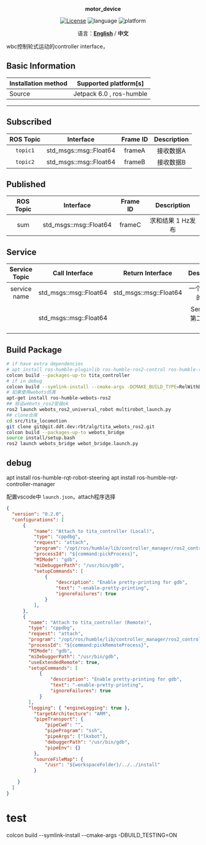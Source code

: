 <p align="center"><strong>motor_device</strong></p>
<p align="center"><a href="https://github.com/${YOUR_GIT_REPOSITORY}/blob/main/LICENSE"><img alt="License" src="https://img.shields.io/badge/License-Apache%202.0-orange"/></a>
<img alt="language" src="https://img.shields.io/badge/language-c++-red"/>
<img alt="platform" src="https://img.shields.io/badge/platform-linux-l"/>
</p>
<p align="center">
    语言：<a href="./docs/docs_en/README_EN.md"><strong>English</strong></a> / <strong>中文</strong>
</p>

wbc控制轮式运动的controller interface，



## Basic Information

| Installation method | Supported platform[s]    |
| ------------------- | ------------------------ |
| Source              | Jetpack 6.0 , ros-humble |

------

## Subscribed

| ROS Topic |       Interface        | Frame ID | Description |
| :-------: | :--------------------: | :------: | :---------: |
| `topic1`  | std_msgs::msg::Float64 |  frameA  |  接收数据A  |
| `topic2`  | std_msgs::msg::Float64 |  frameB  |  接收数据B  |

## Published

| ROS Topic |       Interface        | Frame ID |    Description    |
| :-------: | :--------------------: | :------: | :---------------: |
|    sum    | std_msgs::msg::Float64 |  frameC  | 求和结果 1 Hz发布 |

## Service

| Service Topic |     Call Interface     |    Return Interface    |       Description        |
| :-----------: | :--------------------: | :--------------------: | :----------------------: |
| service name  | std_msgs::msg::Float64 | std_msgs::msg::Float64 |    一个service的案例     |
|               | std_msgs::msg::Float64 |                        | Service 的第二个输入描述 |



## Build Package

```bash
# if have extra dependencies
# apt install ros-humble-pluginlib ros-humble-ros2-control ros-humble-ros2-controllers ros-$ROS_DISTRO-pinocchio
colcon build --packages-up-to tita_controller
# if in debug 
colcon build --symlink-install --cmake-args -DCMAKE_BUILD_TYPE=RelWithDebInfo --parallel-workers=10
# 如果使用webots仿真
apt-get install ros-humble-webots-ros2
## 验证webots_ros2安装ok
ros2 launch webots_ros2_universal_robot multirobot_launch.py
## clone仓库
cd src/tita_locomotion
git clone git@git.ddt.dev:rbt/alg/tita_webots_ros2.git
colcon build --packages-up-to webots_bridge
source install/setup.bash
ros2 launch webots_bridge webot_bridge.launch.py
```

## debug
apt install ros-humble-rqt-robot-steering
apt install ros-humble-rqt-controller-manager

配置vscode中 `launch.json`，attach程序选择

```json
{
  "version": "0.2.0",
  "configurations": [
      {
          "name": "Attach to tita_controller (Local)",
          "type": "cppdbg",
          "request": "attach",
          "program": "/opt/ros/humble/lib/controller_manager/ros2_control_node",  // controller_manager的可执行文件路径
          "processId": "${command:pickProcess}",
          "MIMode": "gdb",
          "miDebuggerPath": "/usr/bin/gdb",
          "setupCommands": [
              {
                  "description": "Enable pretty-printing for gdb",
                  "text": "-enable-pretty-printing",
                  "ignoreFailures": true
              }
          ],
      },
      {
        "name": "Attach to tita_controller (Remote)",
        "type": "cppdbg",
        "request": "attach",
        "program": "/opt/ros/humble/lib/controller_manager/ros2_control_node",  // controller_manager的可执行文件路径
        "processId": "${command:pickRemoteProcess}",
        "MIMode": "gdb",
        "miDebuggerPath": "/usr/bin/gdb",
        "useExtendedRemote": true,
        "setupCommands": [
            {
                "description": "Enable pretty-printing for gdb",
                "text": "-enable-pretty-printing",
                "ignoreFailures": true
            }
        ],
        "logging": { "engineLogging": true },
          "targetArchitecture": "ARM",
          "pipeTransport": {
              "pipeCwd": "",
              "pipeProgram": "ssh",
              "pipeArgs": ["lkxbot"],
              "debuggerPath": "/usr/bin/gdb",
              "pipeEnv": {}
          },
          "sourceFileMap": {
              "/usr": "${workspaceFolder}/../../install"
          }
        
    }
  ]
}

```

# test
colcon build --symlink-install --cmake-args -DBUILD_TESTING=ON